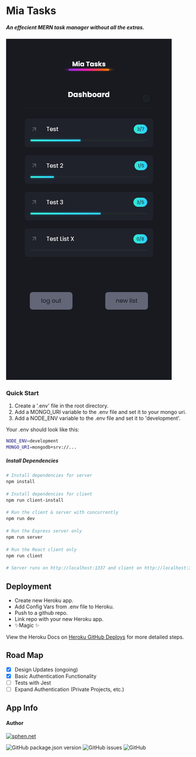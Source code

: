 # Mia Tasks

##### _An effecient MERN task manager without all the extras._

![mia tasks screenshot](https://github.com/sphen/mia-tasks/blob/main/miatasks.png?raw=true)

### Quick Start

1. Create a '.env' file in the root directory.
2. Add a MONGO_URI variable to the .env file and set it to your mongo uri.
3. Add a NODE_ENV variable to the .env file and set it to 'development'.

Your .env should look like this:

```bash
NODE_ENV=development
MONGO_URI=mongodb+srv://...
```

##### Install Dependencies

```bash
# Install dependencies for server
npm install

# Install dependencies for client
npm run client-install

# Run the client & server with concurrently
npm run dev

# Run the Express server only
npm run server

# Run the React client only
npm run client

# Server runs on http://localhost:1337 and client on http://localhost:3000
```

## Deployment

- Create new Heroku app.
- Add Config Vars from .env file to Heroku.
- Push to a github repo.
- Link repo with your new Heroku app.
- ✨Magic ✨

View the Heroku Docs on [Heroku GitHub Deploys](https://devcenter.heroku.com/articles/github-integration) for more detailed steps.

## Road Map

- [x] Design Updates (ongoing)
- [x] Basic Authentication Functionality
- [ ] Tests with Jest
- [ ] Expand Authentication (Private Projects, etc.)

## App Info

#### Author

[![sphen.net](https://img.shields.io/badge/Sphen-sphen.net-yellow?style=for-the-badge)](https://sphen.net)

![GitHub package.json version](https://img.shields.io/github/package-json/v/sphen/mia-tasks) ![GitHub issues](https://img.shields.io/github/issues-raw/sphen/mia-tasks) ![GitHub](https://img.shields.io/github/license/sphen/mia-tasks)
